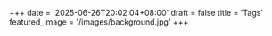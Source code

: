 +++
date = '2025-06-26T20:02:04+08:00'
draft = false
title = 'Tags'
featured_image = '/images/background.jpg'
+++
